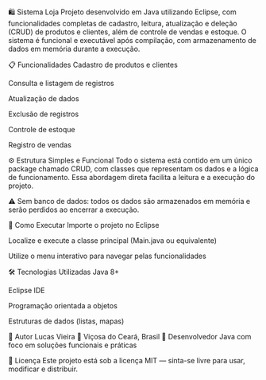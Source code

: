 🛍️ Sistema Loja
Projeto desenvolvido em Java utilizando Eclipse, com funcionalidades completas de cadastro, leitura, atualização e deleção (CRUD) de produtos e clientes, além de controle de vendas e estoque. O sistema é funcional e executável após compilação, com armazenamento de dados em memória durante a execução.

📋 Funcionalidades
Cadastro de produtos e clientes

Consulta e listagem de registros

Atualização de dados

Exclusão de registros

Controle de estoque

Registro de vendas

⚙️ Estrutura Simples e Funcional
Todo o sistema está contido em um único package chamado CRUD, com classes que representam os dados e a lógica de funcionamento. Essa abordagem direta facilita a leitura e a execução do projeto.

⚠️ Sem banco de dados: todos os dados são armazenados em memória e serão perdidos ao encerrar a execução.

🚀 Como Executar
Importe o projeto no Eclipse

Localize e execute a classe principal (Main.java ou equivalente)

Utilize o menu interativo para navegar pelas funcionalidades

🛠️ Tecnologias Utilizadas
Java 8+

Eclipse IDE

Programação orientada a objetos

Estruturas de dados (listas, mapas)

🙋 Autor
Lucas Vieira 📍 Viçosa do Ceará, Brasil 💼 Desenvolvedor Java com foco em soluções funcionais e práticas

📄 Licença
Este projeto está sob a licença MIT — sinta-se livre para usar, modificar e distribuir.
